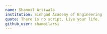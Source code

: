 ```yaml
---
name: Shamoil Arsiwala
institution: Sinhgad Academy of Engineering
quote: There is no script. Live your life.
github_user: shamoilarsi
---
```

